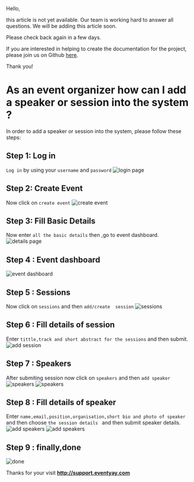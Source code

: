 Hello, 

this article is not yet available. Our team is working hard to answer all questions. We will be adding this article soon. 

Please check back again in a few days.

If you are interested in helping to create the documentation for the project, please join us on Github [here](https://github.com/fossasia/support.eventyay.com).

Thank you!
# As an event organizer how can I add a speaker or session into the system ?
In order to add a speaker or session into the system, please follow these steps:

## Step 1: Log in
`Log in` by using your `username` and `password`
![login page](/images/As-an-event-organizer-how-can-I-add-a-speaker-or-session-into-the-system-1.png)

## Step 2: Create Event
Now click on `create event`
![create event](/images/As-an-event-organizer-how-can-I-add-a-speaker-or-session-into-the-system-2.png)

## Step 3: Fill Basic Details
Now enter `all the basic details` then ,go to event dashboard.
![details page](/images/As-an-event-organizer-how-can-I-add-a-speaker-or-session-into-the-system-3.png)

## Step 4 : Event dashboard
![event dashboard](/images/As-an-event-organizer-how-can-I-add-a-speaker-or-session-into-the-system-4.png)

## Step 5 : Sessions
Now click on `sessions` and then `add/create  session`
![sessions](/images/As-an-event-organizer-how-can-I-add-a-speaker-or-session-into-the-system-5.png)

## Step 6 : Fill details of session
Enter `tittle,track and short abstract for the sessions` and then submit.
![add session](/images/As-an-event-organizer-how-can-I-add-a-speaker-or-session-into-the-system-6.png)

## Step 7 : Speakers
After submiting session now click on `speakers` and then `add speaker`
![speakers](/images/As-an-event-organizer-how-can-I-add-a-speaker-or-session-into-the-system-7.png)
![speakers](/images/As-an-event-organizer-how-can-I-add-a-speaker-or-session-into-the-system-8.png)

## Step 8 : Fill details of speaker
Enter `name,email,position,organisation,short bio and photo of speaker` and then choose `the session details ` and then submit speaker details.
![add speakers](/images/As-an-event-organizer-how-can-I-add-a-speaker-or-session-into-the-system-9.png)
![add speakers](/images/As-an-event-organizer-how-can-I-add-a-speaker-or-session-into-the-system-10.png)

## Step 9 : finally,done 
![done](/images/As-an-event-organizer-how-can-I-add-a-speaker-or-session-into-the-system-11.png)

Thanks for your visit **http://support.eventyay.com**
